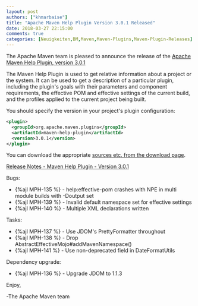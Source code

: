 ```yaml
---
layout: post
authors: ["khmarbaise"]
title: "Apache Maven Help Plugin Version 3.0.1 Released"
date: 2018-03-27 22:15:00
comments: true
categories: [Neuigkeiten,BM,Maven,Maven-Plugins,Maven-Plugin-Releases]
---
```

The Apache Maven team is pleased to announce the release of the 
[Apache Maven Help Plugin, version 3.0.1](https://maven.apache.org/plugins/maven-help-plugin/)

The Maven Help Plugin is used to get relative information about a project or
the system. It can be used to get a description of a particular plugin,
including the plugin's goals with their parameters and component requirements,
the effective POM and effective settings of the current build, and the profiles
applied to the current project being built.

You should specify the version in your project's plugin configuration:

``` xml
<plugin>
  <groupId>org.apache.maven.plugins</groupId>
  <artifactId>maven-help-plugin</artifactId>
  <version>3.0.1</version>
</plugin>
```

You can download the appropriate [sources etc. from the download page](https://maven.apache.org/plugins/maven-help-plugin/download.cgi).
 

<!-- more -->

[Release Notes - Maven Help Plugin - Version 3.0.1](https://issues.apache.org/jira/secure/ReleaseNote.jspa?projectId=12317522&version=12342960)

Bugs:

 * {%ajl MPH-135 %} - help:effective-pom crashes with NPE in multi module builds with -Doutput set
 * {%ajl MPH-139 %} - Invalid default namespace set for effective settings
 * {%ajl MPH-140 %} - Multiple XML declarations written

Tasks:

 * {%ajl MPH-137 %} - Use JDOM's PrettyFormatter throughout
 * {%ajl MPH-138 %} - Drop AbstractEffectiveMojo#addMavenNamespace()
 * {%ajl MPH-141 %} - Use non-deprecated field in DateFormatUtils

Dependency upgrade:

 * {%ajl MPH-136 %} - Upgrade JDOM to 1.1.3 

Enjoy,

-The Apache Maven team

